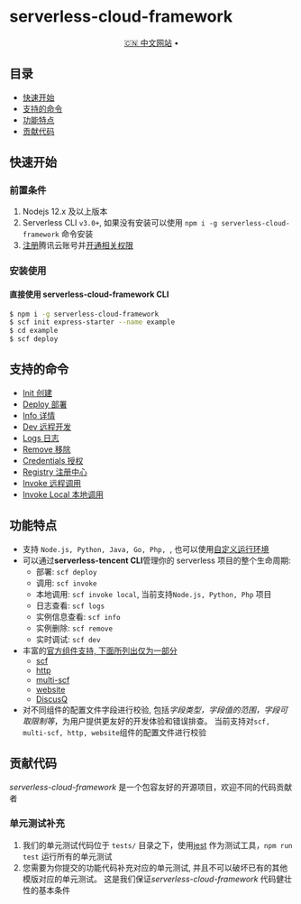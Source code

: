 # serverless-cloud-framework

<!-- [![Build Status](https://github.com/serverless/serverless/workflows/Integrate/badge.svg)](https://github.com/serverless/serverless/actions?query=workflow%3AIntegrate) -->
<!-- [![npm version](https://badge.fury.io/js/serverless.svg)](https://badge.fury.io/js/serverless) -->
<!-- [![codecov](https://codecov.io/gh/serverless/serverless/branch/master/graph/badge.svg)](https://codecov.io/gh/serverless/serverless) -->
<!-- [![Known Vulnerabilities](https://snyk.io/test/github/serverless/serverless/badge.svg)](https://snyk.io/test/github/serverless/serverless) -->
<!-- [![license](https://img.shields.io/npm/l/serverless.svg)](https://www.npmjs.com/package/serverless) -->

<p align="center">
  <a href="https://cloud.tencent.com/document/product/1154/38787">🇨🇳 中文网站</a> •
</p>

## 目录

- [快速开始](#quickstart)
- [支持的命令](#commands)
- [功能特点](#features)
- [贡献代码](#contribute)

## <a name="quickstart"></a>快速开始

### 前置条件

1. Nodejs 12.x 及以上版本
2. Serverless CLI `v3.0+`, 如果没有安装可以使用 `npm i -g serverless-cloud-framework` 命令安装
3. [注册](https://cloud.tencent.com/register)腾讯云账号并[开通相关权限](https://cloud.tencent.com/document/product/1154/43006)

### 安装使用

#### 直接使用 serverless-cloud-framework CLI

```sh
$ npm i -g serverless-cloud-framework
$ scf init express-starter --name example
$ cd example
$ scf deploy
```

## <a name="commands"></a>支持的命令

- [Init 创建](/docs/commands/init.md)
- [Deploy 部署](/docs/commands/deploy.md)
- [Info 详情](/docs/commands/info.md)
- [Dev 远程开发](/docs/commands/dev.md)
- [Logs 日志](/docs/commands/logs.md)
- [Remove 移除](/docs/commands/remove.md)
- [Credentials 授权](/docs/commands/credentials.md)
- [Registry 注册中心](/docs/commands/registry.md)
- [Invoke 远程调用](/docs/commands/invoke.md)
- [Invoke Local 本地调用](/docs/commands/invoke-local.md)

## <a name="features"></a>功能特点

- 支持 `Node.js, Python, Java, Go, Php, `, 也可以使用[自定义运行环境](https://cloud.tencent.com/document/product/583/47274)
- 可以通过**serverless-tencent CLI**管理你的 serverless 项目的整个生命周期:
  - 部署: `scf deploy`
  - 调用: `scf invoke`
  - 本地调用: `scf invoke local`, 当前支持`Node.js, Python, Php` 项目
  - 日志查看: `scf logs`
  - 实例信息查看: `scf info`
  - 实例删除: `scf remove`
  - 实时调试: `scf dev`
- 丰富的[官方组件支持, 下面所列出仅为一部分](https://github.com/orgs/serverless-components/repositories?language=&q=tencent&sort=&type=all)
  - [scf](https://github.com/serverless-components/tencent-scf)
  - [http](https://github.com/serverless-components/tencent-http)
  - [multi-scf](https://github.com/serverless-components/tencent-multi-scf)
  - [website](https://github.com/serverless-components/tencent-website)
  - [DiscusQ](https://github.com/serverless-components/tencent-discuzq)
- 对不同组件的配置文件字段进行校验, 包括*字段类型，字段值的范围，字段可取限制等*，为用户提供更友好的开发体验和错误排查。 当前支持对`scf, multi-scf, http, website`组件的配置文件进行校验

## <a name="contribute"></a>贡献代码

_serverless-cloud-framework_ 是一个包容友好的开源项目，欢迎不同的代码贡献者

### 单元测试补充

1. 我们的单元测试代码位于 `tests/` 目录之下，使用[jest](https://jestjs.io/) 作为测试工具，`npm run test` 运行所有的单元测试
2. 您需要为你提交的功能代码补充对应的单元测试, 并且不可以破坏已有的其他模版对应的单元测试。 这是我们保证*serverless-cloud-framework* 代码健壮性的基本条件
